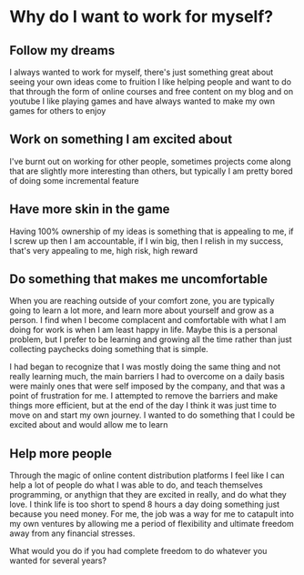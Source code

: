 # Why do I want to work for myself?

## Follow my dreams

I always wanted to work for myself, there's just something great about seeing your own ideas come to fruition
I like helping people and want to do that through the form of online courses and free content on my blog and on youtube
I like playing games and have always wanted to make my own games for others to enjoy

## Work on something I am excited about

I've burnt out on working for other people, sometimes projects come along that are slightly more interesting than others, but typically I am pretty bored of doing some incremental feature

## Have more skin in the game

Having 100% ownership of my ideas is something that is appealing to me, if I screw up then I am accountable, if I win big, then I relish in my success, that's very appealing to me, high risk, high reward

## Do something that makes me uncomfortable 

When you are reaching outside of your comfort zone, you are typically going to learn a lot more, and learn more about yourself and grow as a person. I find when I become complacent and comfortable with what I am doing for work is when I am least happy in life. Maybe this is a personal problem, but I prefer to be learning and growing all the time rather than just collecting paychecks doing something that is simple.

I had began to recognize that I was mostly doing the same thing and not really learning much, the main barriers I had to overcome on a daily basis were mainly ones that were self imposed by the company, and that was a point of frustration for me. I attempted to remove the barriers and make things more efficient, but at the end of the day I think it was just time to move on and start my own journey. I wanted to do something that I could be excited about and would allow me to learn

## Help more people 

Through the magic of online content distribution platforms I feel like I can help a lot of people do what I was able to do, and teach themselves programming, or anythign that they are excited in really, and do what they love. I think life is too short to spend 8 hours a day doing something just because you need money. For me, the job was a way for me to catapult into my own ventures by allowing me a period of flexibility and ultimate freedom away from any financial stresses.

What would you do if you had complete freedom to do whatever you wanted for several years?
